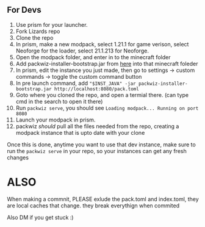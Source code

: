 ## For Devs
1) Use prism for your launcher.
2) Fork Lizards repo
3) Clone the repo
4) In prism, make a new modpack, select 1.21.1 for game verison, select Neoforge for the loader, select 21.1.213 for Neoforge.
5) Open the modpack folder, and enter in to the minecraft folder
6) Add packwiz-installer-bootstrap.jar from [here](https://github.com/packwiz/packwiz-installer-bootstrap/releases) into that minecraft foleder
7) In prism, edit the instance you just made, then go to settings -> custom commands -> toggle the custom command button
8) In pre launch command, add ``"$INST_JAVA" -jar packwiz-installer-bootstrap.jar http://localhost:8080/pack.toml``
9) Goto where you cloned the repo, and open a termial there. (can type cmd in the search to open it there)
10) Run ``packwiz serve``, you should see ``Loading modpack... Running on port 8080``
11) Launch your modpack in prism.
12) packwiz *should* pull all the files needed from the repo, creating a modpack instance that is upto date with your clone

Once this is done, anytime you want to use that dev instance, make sure to run the ``packwiz serve`` in your repo, so your instances can get any fresh changes

# ALSO
When making a commnit, PLEASE exlude the pack.toml and index.toml, they are local caches that change. they break everythign when commited

Also DM if you get stuck :)
